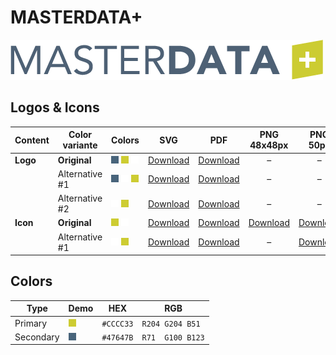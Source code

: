 # MASTERDATA+

![MASTERDATA+ Logo](masterdata-plus-logo-original-500px.png)

## Logos & Icons

| Content  | Color variante | Colors                           | SVG                         | PDF                         |          PNG 48x48px          |           PNG 50px            |         PNG 162x162px          | PNG 216x216px                  | PNG 500px                      | PNG 1000px                      |
| -------- | -------------- | -------------------------------- | --------------------------- | --------------------------- | :---------------------------: | :---------------------------: | :----------------------------: | ------------------------------ | ------------------------------ | ------------------------------- |
| **Logo** | **Original**   | ![Secondary] ![Primary] ![White] | [Download][LogoOriginalSVG] | [Download][LogoOriginalPDF] |               –               |               –               |               –                | –                              | [Download][LogoOriginalPNG500] | [Download][LogoOriginalPNG1000] |
|          | Alternative #1 | ![Secondary] ![White] ![Primary] | [Download][LogoAlt1SVG]     | [Download][LogoAlt1PDF]     |               –               |               –               |               –                | –                              | [Download][LogoAlt1PNG500]     | [Download][LogoAlt1PNG1000]     |
|          | Alternative #2 | ![White] ![Primary]              | [Download][LogoAlt2SVG]     | [Download][LogoAlt2PDF]     |               –               |               –               |               –                | –                              | [Download][LogoAlt2PNG500]     | [Download][LogoAlt2PNG1000]     |
| **Icon** | **Original**   | ![Primary] ![White]              | [Download][IconOriginalSVG] | [Download][IconOriginalPDF] | [Download][IconOriginalPNG48] | [Download][IconOriginalPNG50] | [Download][IconOriginalPNG162] | [Download][IconOriginalPNG216] | [Download][IconOriginalPNG500] | [Download][IconOriginalPNG1000] |
|          | Alternative #1 | ![White] ![Primary]              | [Download][IconAlt1SVG]     | [Download][IconAlt1PDF]     |               –               |   [Download][IconAlt1PNG50]   |               –                | –                              | [Download][IconAlt1PNG500]     | [Download][IconAlt1PNG1000]     |

## Colors

| Type      | Demo         | HEX       | RGB              |
| --------- | ------------ | --------- | ---------------- |
| Primary   | ![Primary]   | `#CCCC33` | `R204 G204 B51`  |
| Secondary | ![Secondary] | `#47647B` | `R71  G100 B123` |

[Primary]: ../colors/CCCC33.png
[Secondary]: ../colors/47647B.png
[White]: ../colors/FFFFFF.png

[LogoOriginalSVG]: masterdata-plus-logo-original.svg
[LogoOriginalPDF]: masterdata-plus-logo-original.pdf
[LogoOriginalPNG500]: masterdata-plus-logo-original-500px.png
[LogoOriginalPNG1000]: masterdata-plus-logo-original-1000px.png
[LogoAlt1SVG]: masterdata-plus-logo-alt1.svg
[LogoAlt1PDF]: masterdata-plus-logo-alt1.pdf
[LogoAlt1PNG500]: masterdata-plus-logo-alt1-500px.png
[LogoAlt1PNG1000]: masterdata-plus-logo-alt1-1000px.png
[LogoAlt2SVG]: masterdata-plus-logo-alt2.svg
[LogoAlt2PDF]: masterdata-plus-logo-alt2.pdf
[LogoAlt2PNG500]: masterdata-plus-logo-alt2-500px.png
[LogoAlt2PNG1000]: masterdata-plus-logo-alt2-1000px.png

[IconOriginalSVG]: masterdata-plus-icon-original.svg
[IconOriginalPDF]: masterdata-plus-icon-original.pdf
[IconOriginalPNG48]: masterdata-plus-icon-original-48x48px.png
[IconOriginalPNG50]: masterdata-plus-icon-original-50px.png
[IconOriginalPNG162]: masterdata-plus-icon-original-162x162px.png
[IconOriginalPNG216]: masterdata-plus-icon-original-216x216px.png
[IconOriginalPNG500]: masterdata-plus-icon-original-500px.png
[IconOriginalPNG1000]: masterdata-plus-icon-original-1000px.png
[IconAlt1SVG]: masterdata-plus-icon-alt1.svg
[IconAlt1PDF]: masterdata-plus-icon-alt1.pdf
[IconAlt1PNG50]: masterdata-plus-icon-alt1-50px.png
[IconAlt1PNG500]: masterdata-plus-icon-alt1-500px.png
[IconAlt1PNG1000]: masterdata-plus-icon-alt1-1000px.png
